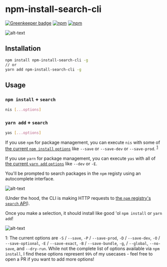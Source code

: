# npm-install-search-cli

[![Greenkeeper badge](https://badges.greenkeeper.io/jaebradley/npm-install-search-cli.svg)](https://greenkeeper.io/)
[![npm](https://img.shields.io/npm/v/npm-install-search-cli.svg)](https://www.npmjs.com/package/npm-install-search-cli)
[![npm](https://img.shields.io/npm/dt/npm-install-search-cli.svg)](https://www.npmjs.com/package/npm-install-search-cli)

![alt-text](https://media.giphy.com/media/1akH8ZffIwX1XcIwWt/giphy.gif)

## Installation

```bash
npm install npm-install-search-cli -g
// or
yarn add npm-install-search-cli -g
```

## Usage

### `npm install` + `search`

```bash
nis [...options]
```

### `yarn add` + `search`

```bash
yas [...options]
```

If you use `npm` for package management, you can execute `nis` with some of [the current `npm install` `options`](https://docs.npmjs.com/cli/install) like `--save` or `--save-dev` or `--save-prod`. <sup>[1](#npm-options-footnote)</sup>

If you use `yarn` for package management, you can execute `yas` with all of [the current `yarn add` `options`](https://yarnpkg.com/en/docs/cli/add) like `--dev` or `-E`.

You'll be prompted to search packages in the `npm` registy using an autocomplete interface.

![alt-text](https://imgur.com/hSRpcfT.png)

(Under the hood, the CLI is making HTTP requests to [the `npm` registry's `search` API](https://github.com/npm/registry/blob/master/docs/REGISTRY-API.md#get-v1search)).

Once you make a selection, it should install like good 'ol `npm install` or `yarn add`!

![alt-text](https://imgur.com/ijG0lBQ.png)

<a name="npm-options-footnote">1</a>: The current options are `-S` / `--save`, `-P` / `--save-prod`, `-D` / `--save-dev`, `-O` / `--save-optional`, `-E` / `--save-exact`, `-B` / `--save-bundle`, `-g`, / `--global`, `--no-save`, and `--dry-run`. While not the complete list of options available via `npm install`, I find these options represent `99%` of my usecases - feel free to open a PR if you want to add more options!
